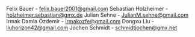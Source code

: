 Felix Bauer - felix.bauer2001@gmail.com
Sebastian Holzheimer - holzheimer.sebastian@gmx.de
Julian Sehne - JulianM.sehne@gmail.com
Irmak Damla Özdemir - irmakozfe@gmail.com
Dongxu Liu - liuhorizon42@gmail.com
Jochen Schmidt - schmidtjochen@gmx.net